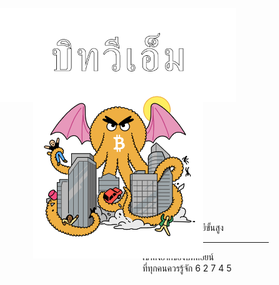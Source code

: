 <zine-page class='left'>
  <page-num>
    8
  </page-num>
</zine-page>

<zine-page class='right'>
  <img
    alt="Satsie's Pocket Guide"
    src='./static/sitts-guide-bitvm.th.svg'
    style='position: absolute; left: 0cm; top: .8cm; height: 4cm;'
    >
  <img
    alt='Sir'
    src='./static/bthulu.svg'
    style='position: absolute; left: 1.4cm; top: 4.2cm; height: 7.2cm;'
    >
  <br />
  <br />
  <br />
  <br />
  <br />
  <br />
  <br />
  <br />
  <br />
  <br />
  <br />
  <br />
  <br />
  <br />
  <br />
  <br />
  <br />
  <br />
  <br />
  ไขปริศนาเทคโนโลยีขั้นสูง
  <hr style='width: 40%'/>
  เข้าถึงยากของบิทคอยน์
  <br />
  ที่ทุกคนควรรู้จัก
</zine-page>

<zine-page class='left'>
  <page-num>
    6
  </page-num>
</zine-page>

<zine-page class='left'>
  <page-num>
    2
  </page-num>
</zine-page>

<zine-page class='right'>
  <page-num>
    7
  </page-num>
</zine-page>

<zine-page class='left'>
  <page-num>
    4
  </page-num>
</zine-page>

<zine-page class='right'>
  <page-num>
    5
  </page-num>
</zine-page>